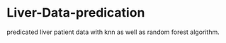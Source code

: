 # Liver-Data-predication
predicated liver patient data with knn as well as random forest algorithm.
